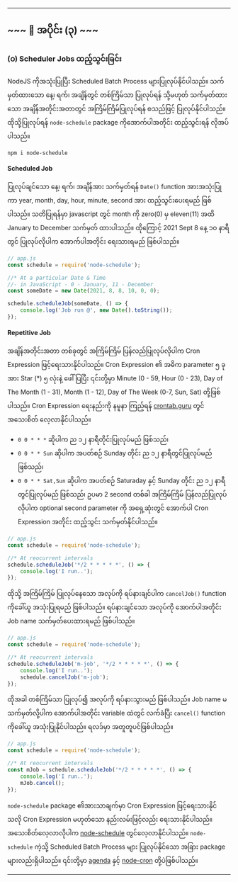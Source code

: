 

---

## ~~~ 📒 အပိုင်း (၃) ~~~

### (၀) Scheduler Jobs ထည့်သွင်းခြင်း

NodeJS ကိုအသုံးပြုပြီး Scheduled Batch Process များပြုလုပ်နိုင်ပါသည်။ သက်မှတ်ထားသော နေ့၊ ရက်၊ အချိန်တွင် တစ်ကြိမ်သာ ပြုလုပ်ရန် သို့မဟုတ် သက်မှတ်ထားသော အချိန်အတိုင်းအတာတွင် အကြိမ်ကြိမ်ပြုလုပ်ရန် စသည်ဖြင့် ပြုလုပ်နိုင်ပါသည်။ ထိုသို့ပြုလုပ်ရန် `node-schedule` package ကိုအောက်ပါအတိုင်း ထည့်သွင်းရန် လိုအပ်ပါသည်။
```
npm i node-schedule
```

#### Scheduled Job

ပြုလုပ်ချင်သော နေ့၊ ရက်၊ အချိန်အား သက်မှတ်ရန် `Date()` function အားအသုံးပြုကာ year, month, day, hour, minute, second အား ထည့်သွင်းပေးရမည် ဖြစ်ပါသည်။ သတိပြုရန်မှာ javascript တွင် month ကို zero(0) မှ eleven(11) အထိ January to December သက်မှတ် ထားပါသည်။ ထိုကြောင့် 2021 Sept 8 နေ့ ၁၀ နာရီတွင် ပြုလုပ်လိုပါက အောက်ပါအတိုင်း ရေးသားရမည် ဖြစ်ပါသည်။
```javascript
// app.js
const schedule = require('node-schedule');

//* At a particular Date & Time
//- in JavaScript - 0 - January, 11 - December
const someDate = new Date(2021, 8, 8, 10, 0, 0);

schedule.scheduleJob(someDate, () => {
    console.log('Job run @', new Date().toString());
});
```

#### Repetitive Job

အချိန်အတိုင်းအတာ တစ်ခုတွင် အကြိမ်ကြိမ် ပြန်လည်ပြုလုပ်လိုပါက Cron Expression ဖြင့်ရေးသားနိုင်ပါသည်။ Cron Expression ၏ အဓိက parameter ၅ ခုအား Star (\*) ၅ လုံးနဲ့ ဖေါ်ပြပြီး ၎င်းတို့မှာ Minute (0 - 59, Hour (0 - 23), Day of The Month (1 - 31), Month (1 - 12), Day of The Week (0-7, Sun, Sat) တို့ဖြစ်ပါသည်။ Cron Expression ရေးနည်းကို နမူနာ ကြည့်ရန် [crontab.guru](https://crontab.guru/) တွင် အသေးစိတ် လေ့လာနိုင်ပါသည်။
- `0 0 * * *` ဆိုပါက ည ၁၂ နာရီတိုင်းပြုလုပ်မည် ဖြစ်သည်၊
- `0 0 * * Sun` ဆိုပါက အပတ်စဉ် Sunday တိုင်း ည ၁၂ နာရီတွင်ပြုလုပ်မည် ဖြစ်သည်၊
- `0 0 * * Sat,Sun` ဆိုပါက အပတ်စဉ် Saturaday နှင့် Sunday တိုင်း ည ၁၂ နာရီတွင်ပြုလုပ်မည် ဖြစ်သည်၊
ဥပမာ 2 second တစ်ခါ အကြိမ်ကြိမ် ပြန်လည်ပြုလုပ်လိုပါက optional second parameter ကို အရှေ့ဆုံးတွင် အောက်ပါ Cron Expression အတိုင်း ထည့်သွင်း သက်မှတ်နိုင်ပါသည်။
```javascript
// app.js
const schedule = require('node-schedule');

//* At reocurrent intervals
schedule.scheduleJob('*/2 * * * * *', () => {
    console.log('I run..');
});
```

ထိုသို့ အကြိမ်ကြိမ် ပြုလုပ်နေသော အလုပ်ကို ရပ်နားချင်ပါက `cancelJob()` function ကိုခေါ်ယူ အသုံးပြုရမည် ဖြစ်ပါသည်။ ရပ်နားချင်သော အလုပ်ကို အောက်ပါအတိုင်း Job name သက်မှတ်ပေးထားရမည် ဖြစ်ပါသည်။
```javascript
// app.js
const schedule = require('node-schedule');

//* At reocurrent intervals
schedule.scheduleJob('m-job', '*/2 * * * * *', () => {
    console.log('I run..');
    schedule.cancelJob('m-job');
});
```
ထိုအခါ တစ်ကြိမ်သာ ပြုလုပ်၍ အလုပ်ကို ရပ်နားသွားမည် ဖြစ်ပါသည်။ Job name မသက်မှတ်လို့ပါက အောက်ပါအတိုင်း variable ထဲတွင် လက်ခံပြီး `cancel()` function ကိုခေါ်ယူ အသုံးပြုနိုင်ပါသည်။ ရလဒ်မှာ အတူတူပင်ဖြစ်ပါသည်။
```javascript
// app.js
const schedule = require('node-schedule');

//* At reocurrent intervals
const mJob = schedule.scheduleJob('*/2 * * * * *', () => {
    console.log('I run..');
    mJob.cancel();
});
```
`node-schedule` package ၏အားသာချက်မှာ Cron Expression ဖြင့်ရေးသားနိုင်သလို Cron Expression မဟုတ်သော နည်းလမ်းဖြင့်လည်း ရေးသားနိုင်ပါသည်။ အသေးစိတ်လေ့လာလိုပါက [node-schedule](https://www.npmjs.com/package/node-schedule) တွင်လေ့လာနိုင်ပါသည်။ `node-schedule` ကဲ့သို့ Scheduled Batch Process များ ပြုလုပ်နိုင်သော အခြား package များလည်းရှိပါသည်။ ၎င်းတို့မှာ [agenda](https://www.npmjs.com/package/agenda) နှင့် [node-cron](https://www.npmjs.com/package/node-cron) တို့ပဲဖြစ်ပါသည်။

---
